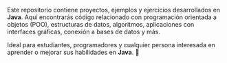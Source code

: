 Este repositorio contiene proyectos, ejemplos y ejercicios desarrollados en **Java**. Aquí encontrarás código relacionado con programación orientada a objetos (POO), estructuras de datos, algoritmos, aplicaciones con interfaces gráficas, conexión a bases de datos y más.  

Ideal para estudiantes, programadores y cualquier persona interesada en aprender o mejorar sus habilidades en **Java**. 🚀

